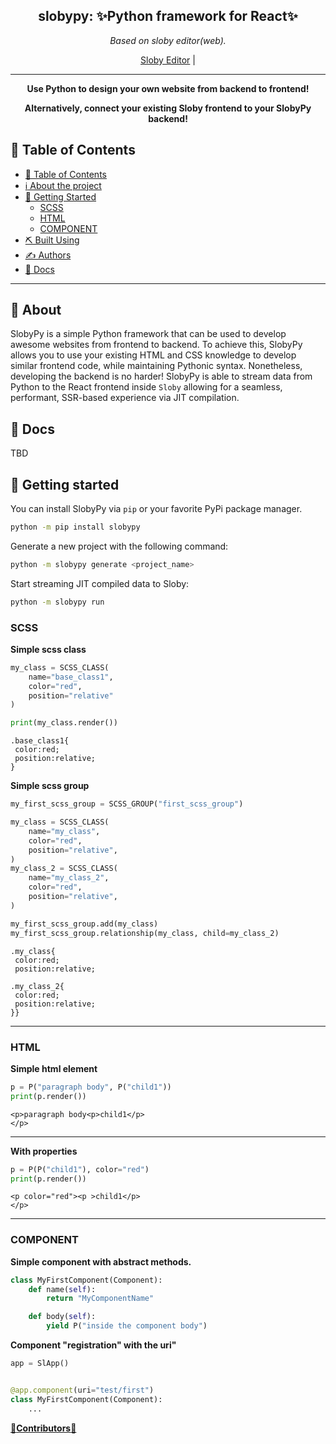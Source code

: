 <h2 align="center"><b>slobypy</b>: ✨Python framework for React✨</h2>
<p align="center"><i>Based on sloby editor(web).</i></p>

<p align="center">
  <a href="https://github.com/FlurryGlo/Sloby">Sloby Editor</a> |
  </p>
</p>

-----------
<p align="center"><b>Use Python to design your own website from backend to frontend!</b></p>
<p align="center"><b>Alternatively, connect your existing Sloby frontend to your SlobyPy backend!</b></p>

## 📝 Table of Contents

- [📝 Table of Contents](#-table-of-contents)
- [ :information_source: About the project <a name = "about"></a>](#-about-)
- [🏁 Getting Started <a name = "getting_started"></a>](#-getting-started-)
    - [SCSS](#scss)
    - [HTML](#html)
    - [COMPONENT](#component)
- [⛏️ Built Using <a name = "built_using"></a>](#️-built-using-)
- [✍️ Authors <a name = "authors"></a>](#️-authors-)
- [💾 Docs  <a name = "docs"></a>](#-docs-)

--------------

## 📃 About <a name = "about"></a>

SlobyPy is a simple Python framework that can be used to develop awesome websites from frontend to backend. To achieve
this, SlobyPy allows you to use your existing HTML and CSS knowledge to develop similar frontend code, while maintaining
Pythonic syntax. Nonetheless, developing the backend is no harder! SlobyPy is able to stream data from Python to the
React frontend inside `Sloby` allowing for a seamless, performant, SSR-based experience via JIT compilation.

## 💾 Docs <a name = "docs"></a>

TBD

## 🏁 Getting started <a name = "getting_started"></a>

You can install SlobyPy via `pip` or your favorite PyPi package manager.

```bash
python -m pip install slobypy
```

Generate a new project with the following command:

```bash
python -m slobypy generate <project_name>
```

Start streaming JIT compiled data to Sloby:

```bash
python -m slobypy run
```

### SCSS

**Simple scss class**

```py
my_class = SCSS_CLASS(
    name="base_class1",
    color="red",
    position="relative"
)

print(my_class.render())
```

```
.base_class1{
 color:red;
 position:relative;
}
```

**Simple scss group**

```py
my_first_scss_group = SCSS_GROUP("first_scss_group")

my_class = SCSS_CLASS(
    name="my_class",
    color="red",
    position="relative",
)
my_class_2 = SCSS_CLASS(
    name="my_class_2",
    color="red",
    position="relative",
)

my_first_scss_group.add(my_class)
my_first_scss_group.relationship(my_class, child=my_class_2)
```

```
.my_class{
 color:red;
 position:relative;

.my_class_2{
 color:red;
 position:relative;
}}

```

--------------

### HTML

**Simple html element**

```py
p = P("paragraph body", P("child1"))
print(p.render())
```

```
<p>paragraph body<p>child1</p>
</p>
```

-----------
**With properties**

```py
p = P(P("child1"), color="red")
print(p.render())
```

```
<p color="red"><p >child1</p>
</p>
```

------------

### COMPONENT

**Simple component with abstract methods.**

```py
class MyFirstComponent(Component):
    def name(self):
        return "MyComponentName"

    def body(self):
        yield P("inside the component body")
```

**Component "registration" with the uri"**


```py
app = SlApp()


@app.component(uri="test/first")
class MyFirstComponent(Component):
    ...
```

[🎉**Contributors**🎉](https://github.com/FlurryGlo/slobypy/graphs/contributors)
